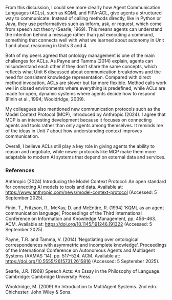 From this discussion, I could see more clearly how Agent Communication Languages (ACLs), such as KQML and FIPA-ACL, give agents a structured way to communicate. Instead of calling methods directly, like in Python or Java, they use performatives such as inform, ask, or request, which come from speech act theory (Searle, 1969). This means agents can understand the intention behind a message rather than just executing a command, something that connects well with what we learned about autonomy in Unit 1 and about reasoning in Units 3 and 4.

Both of my peers agreed that ontology management is one of the main challenges for ACLs. As Payne and Tamma (2014) explain, agents can misunderstand each other if they don’t share the same concepts, which reflects what Unit 6 discussed about communication breakdowns and the need for consistent knowledge representation. Compared with direct method invocation, ACLs are slower but far more flexible. Method calls work well in closed environments where everything is predefined, while ACLs are made for open, dynamic systems where agents decide how to respond (Finin et al., 1994; Wooldridge, 2009).

My colleagues also mentioned new communication protocols such as the Model Context Protocol (MCP), introduced by Anthropic (2024). I agree that MCP is an interesting development because it focuses on connecting agents and tools rather than only agents among themselves. It reminds me of the ideas in Unit 7 about how understanding context improves communication.

Overall, I believe ACLs still play a key role in giving agents the ability to reason and negotiate, while newer protocols like MCP make them more adaptable to modern AI systems that depend on external data and services.

### References

Anthropic (2024) Introducing the Model Context Protocol: An open standard for connecting AI models to tools and data. Available at: https://www.anthropic.com/news/model-context-protocol (Accessed: 5 September 2025).

Finin, T., Fritzson, R., McKay, D. and McEntire, R. (1994) ‘KQML as an agent communication language’, Proceedings of the Third International Conference on Information and Knowledge Management, pp. 456–463. ACM. Available at: https://doi.org/10.1145/191246.191322 (Accessed: 5 September 2025).

Payne, T.R. and Tamma, V. (2014) ‘Negotiating over ontological correspondences with asymmetric and incomplete knowledge’, Proceedings of the International Conference on Autonomous Agents and Multiagent Systems (AAMAS ’14), pp. 517–524. ACM. Available at: https://doi.org/10.5555/2615731.2615816 (Accessed: 5 September 2025).

Searle, J.R. (1969) Speech Acts: An Essay in the Philosophy of Language. Cambridge: Cambridge University Press.

Wooldridge, M. (2009) An Introduction to MultiAgent Systems. 2nd edn. Chichester: John Wiley & Sons.